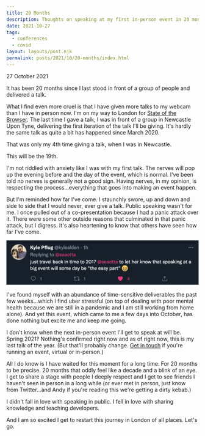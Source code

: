 ```yaml
---
title: 20 Months
description: Thoughts on speaking at my first in-person event in 20 months 
date: 2021-10-27
tags:
  - conferences 
  - covid
layout: layouts/post.njk
permalink: posts/2021/10/20-months/index.html
---
```


<p class="blog-post__date">27 October 2021</p>

It has been 20 months since I last stood in front of a group of people and delivered a talk. 

What I find even more cruel is that I have given more talks to my webcam than I have in person now. I'm on my way to London for [State of the Browser](https://2021.stateofthebrowser.com/). The last time I gave a talk, I was in front of a group in Newcastle Upon Tyne, delivering the first iteration of the talk I'll be giving. It's hardly the same talk as quite a bit has happened since March 2020.  

That was only my 4th time giving a talk, when I was in Newcastle. 

This will be the 19th. 

I'm not riddled with anxiety like I was with my first talk. The nerves will pop up the evening before and the day of the event, which is normal. I've been told no nerves is generally not a good sign. Having nerves, in my opinion, is respecting the process...everything that goes into making an event happen. 

But I'm reminded how far I've come. I staunchly swore, up and down and side to side that I would never, ever give a talk. Public speaking wasn't for me. I once pulled out of a co-presentation because I had a panic attack over it. There were some other outside reasons that culminated in that panic attack, but I digress. It's also heartening to know that others have seen how far I've come.  

![alt: A Tweet from @kylealden that reads, "just travel back in time to 2017 @seaotta to let her know that speaking at a big event will some day be the easy part"](/img/20-months/kyle-tweet.png)

I've found myself with an abundance of time-sensitive deliverables the past few weeks...which I find uber stressful (on top of dealing with poor mental health because we are still in a pandemic and I am still working from home alone). And yet this event, which came to me a few days into October, has done nothing but excite me and keep me going. 

I don't know when the next in-person event I'll get to speak at will be. Spring 2021? Nothing's confirmed right now and as of right now, this is my last talk of the year. (But that'll probably change. [Get in touch](mailto:steph.stimac@gmail.com) if you're running an event, virtual or in-person.)

All I do know is I have waited for this moment for a long time. For 20 months to be precise. 20 months that oddly feel like a decade and a blink of an eye. I get to share a stage with people I deeply respect and I get to see friends I haven't seen in person in a long while (or ever met in person, just know from Twitter...and Andy if you're reading this we're getting a dirty kebab.)

I didn't fall in love with speaking in public. I fell in love with sharing knowledge and teaching developers. 

And I am so excited I get to restart this journey in London of all places. Let's go. 